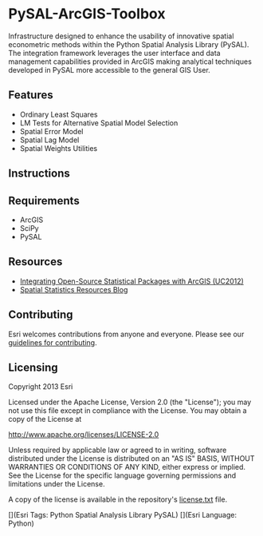 # PySAL-ArcGIS-Toolbox
Infrastructure designed to enhance the usability of 
innovative spatial econometric methods within the
Python Spatial Analysis Library (PySAL). 
The integration framework leverages the user interface 
and data management capabilities
provided in ArcGIS making analytical techniques
developed in PySAL more accessible to the general GIS User.

## Features

* Ordinary Least Squares
* LM Tests for Alternative Spatial Model Selection
* Spatial Error Model
* Spatial Lag Model
* Spatial Weights Utilities

## Instructions

## Requirements

* ArcGIS 
* SciPy
* PySAL

## Resources

* [Integrating Open-Source Statistical Packages with ArcGIS (UC2012)](http://video.esri.com/watch/1925/integrating-open_dash_source-statistical-packages-with-arcgis)
* [Spatial Statistics Resources Blog](http://blogs.esri.com/esri/arcgis/2010/07/13/spatial-statistics-resources/)



## Contributing

Esri welcomes contributions from anyone and everyone. Please see our [guidelines for contributing](https://github.com/esri/contributing).

## Licensing
Copyright 2013 Esri

Licensed under the Apache License, Version 2.0 (the "License");
you may not use this file except in compliance with the License.
You may obtain a copy of the License at

   http://www.apache.org/licenses/LICENSE-2.0

Unless required by applicable law or agreed to in writing, software
distributed under the License is distributed on an "AS IS" BASIS,
WITHOUT WARRANTIES OR CONDITIONS OF ANY KIND, either express or implied.
See the License for the specific language governing permissions and
limitations under the License.

A copy of the license is available in the repository's [license.txt]( https://raw.github.com/Esri/PySAL-ArcGIS-Toolbox/master/license.txt) file.

[](Esri Tags: Python Spatial Analysis Library PySAL)
[](Esri Language: Python)
